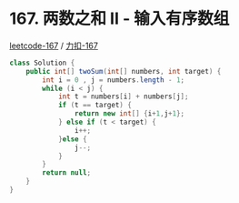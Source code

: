 # 167. 两数之和 II - 输入有序数组

[leetcode-167](https://leetcode.com/problems/two-sum-ii-input-array-is-sorted/) / [力扣-167](https://leetcode-cn.com/problems/two-sum-ii-input-array-is-sorted/)

```java
class Solution {
    public int[] twoSum(int[] numbers, int target) {
        int i = 0 , j = numbers.length - 1;
        while (i < j) {
            int t = numbers[i] + numbers[j];
            if (t == target) {
                return new int[] {i+1,j+1};
            } else if (t < target) {
                i++;
            }else {
                j--;
            }
        }
        return null;
    }
}
```